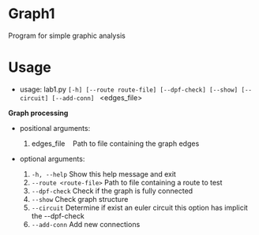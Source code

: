 # Graph1 

Program for simple graphic analysis

# Usage

* usage: lab1.py ```[-h] [--route route-file] [--dpf-check] [--show] [--circuit] [--add-conn] ``` <edges_file>

**Graph processing**

* positional arguments:
  1. edges_file             &nbsp;&nbsp;&nbsp;Path to file containing the graph edges

* optional arguments:
  1. ```-h, --help```              Show this help message and exit
  2. ```--route <route-file>```    Path to file containing a route to test
  3. ```--dpf-check```             Check if the graph is fully connected
  4. ```--show```                  Check graph structure
  5. ```--circuit```               Determine if exist an euler circuit this option has implicit the --dpf-check
  6. ```--add-conn```              Add new connections
           
          